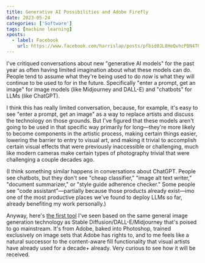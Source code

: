 ```yaml
---
title: Generative AI Possibilities and Adobe Firefly
date: 2023-05-24
categories: ['Software']
tags: [machine learning]
xposts:
  - label: Facebook
    url: https://www.facebook.com/harrislap/posts/pfbid0JL8HeQvhcPBN4TQgYL7WVxY3vCjNuzZkjeH58RvkUMsaoctjHFV8ACP4DwAM8Cfrl
---
```


I've critiqued conversations about new "generative AI models" for the past year as often having limited imagination about what these models can do. People tend to assume what they're being used to do *now* is what they will continue to be used to for in the future. Specifically "enter a prompt, get an image" for image models (like Midjourney and DALL-E) and "chatbots" for LLMs (like ChatGPT).

I think this has really limited conversation, because, for example, it's easy to see "enter a prompt, get an image" as a way to replace artists and discuss the technology on those grounds. But I've figured that these models aren't going to be used in that specific way primarily for long—they're more likely to become components in the artistic process, making certain things easier, lowering the barrier to entry to visual art, and making it trivial to accomplish certain visual effects that were previously inaccessible or challenging, much like modern cameras make certain types of photography trivial that were challenging a couple decades ago.

(I think something similar happens in conversations about ChatGPT. People see chatbots, but they don't see "cheap classifier," "image alt text writer," "document summarizer," or "style guide adherence checker." Some people see "code assistant"—partially because those products already exist—imo one of the most productive places we've found to deploy LLMs so far, already benefiting my work personally.)

Anyway, here's [the first tool](https://blog.adobe.com/en/publish/2023/05/23/future-of-photoshop-powered-by-adobe-firefly) I've seen based on the same general image generation technology as Stable Diffusion/DALL-E/Midjourney that's poised to go mainstream. It's from Adobe, baked into Photoshop, trained exclusively on image sets that Adobe has rights to, and to me feels like a natural successor to the content-aware fill functionality that visual artists have already used for a decade+ already. Very curious to see how it will be received.
